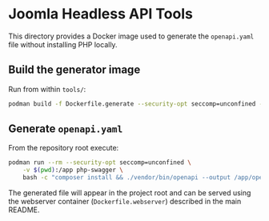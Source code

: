 # Joomla Headless API Tools

This directory provides a Docker image used to generate the `openapi.yaml`
file without installing PHP locally.

## Build the generator image

Run from within `tools/`:

```bash
podman build -f Dockerfile.generate --security-opt seccomp=unconfined -t php-swagger .
```

## Generate `openapi.yaml`

From the repository root execute:

```bash
podman run --rm --security-opt seccomp=unconfined \
    -v $(pwd):/app php-swagger \
    bash -c "composer install && ./vendor/bin/openapi --output /app/openapi.yaml /app/src/hapi/HeadlessApi/"
```

The generated file will appear in the project root and can be served using the
webserver container (`Dockerfile.webserver`) described in the main README.
